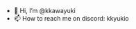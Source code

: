 - 👋 Hi, I’m @kkawayuki
- 📫 How to reach me on discord: kkyukio

<!---
kkawayuki/kkawayuki is a ✨ special ✨ repository because its `README.md` (this file) appears on your GitHub profile.
You can click the Preview link to take a look at your changes.
--->
